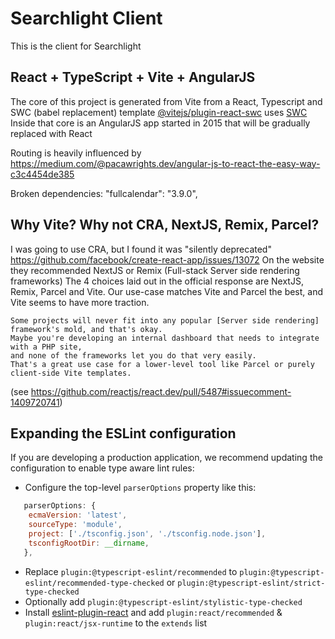# Searchlight Client
This is the client for Searchlight

## React + TypeScript + Vite + AngularJS

The core of this project is generated from Vite from a React, Typescript and SWC (babel replacement) template
[@vitejs/plugin-react-swc](https://github.com/vitejs/vite-plugin-react-swc) uses [SWC](https://swc.rs/)
Inside that core is an AngularJS app started in 2015 that will be gradually replaced with React

Routing is heavily influenced by https://medium.com/@pacawrights.dev/angular-js-to-react-the-easy-way-c3c4454de385

Broken dependencies:
    "fullcalendar": "3.9.0",

## Why Vite? Why not CRA, NextJS, Remix, Parcel?
I was going to use CRA, but I found it was "silently deprecated" https://github.com/facebook/create-react-app/issues/13072
On the website they recommended NextJS or Remix (Full-stack Server side rendering frameworks)
The 4 choices laid out in the official response are NextJS, Remix, Parcel and Vite.
Our use-case matches Vite and Parcel the best, and Vite seems to have more traction.
```
Some projects will never fit into any popular [Server side rendering] framework's mold, and that's okay.
Maybe you're developing an internal dashboard that needs to integrate with a PHP site, 
and none of the frameworks let you do that very easily.
That's a great use case for a lower-level tool like Parcel or purely client-side Vite templates.
```
(see https://github.com/reactjs/react.dev/pull/5487#issuecomment-1409720741)

## Expanding the ESLint configuration

If you are developing a production application, we recommend updating the configuration to enable type aware lint rules:

- Configure the top-level `parserOptions` property like this:

```js
   parserOptions: {
    ecmaVersion: 'latest',
    sourceType: 'module',
    project: ['./tsconfig.json', './tsconfig.node.json'],
    tsconfigRootDir: __dirname,
   },
```

- Replace `plugin:@typescript-eslint/recommended` to `plugin:@typescript-eslint/recommended-type-checked` or `plugin:@typescript-eslint/strict-type-checked`
- Optionally add `plugin:@typescript-eslint/stylistic-type-checked`
- Install [eslint-plugin-react](https://github.com/jsx-eslint/eslint-plugin-react) and add `plugin:react/recommended` & `plugin:react/jsx-runtime` to the `extends` list
